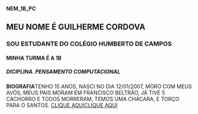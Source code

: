 **NEM_1B_PC**
## MEU NOME É GUILHERME CORDOVA
### SOU ESTUDANTE DO COLÉGIO HUMBERTO DE CAMPOS
#### MINHA TURMA É A 1B 
##### DICIPLINA. PENSAMENTO COMPUTACIONAL 
**BIOGRAFIA**TENHO 15 ANOS, NASCI NO DIA 12/01/2007, MORO COM MEUS AVÓS, MEUS PAIS MORAM EM FRANCISCO BELTRÃO, JÁ TIVE 5 CACHORRO E TODOS MORRERAM, TEMOS UMA CHÁCARA, E TORÇO PARA O SANTOS.
[CLIQUE AQUI](https://youtu.be/-KNJr6lw4TE)[CLIQUE AQUI](https://youtube.com/shorts/LRkUUZ4q64I?feature=share)

